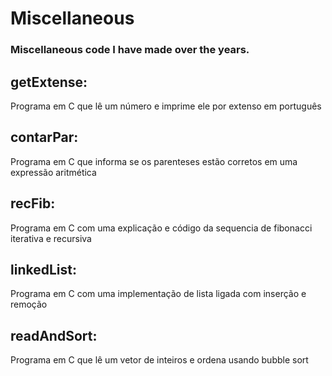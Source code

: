 # Miscellaneous
### Miscellaneous code I have made over the years.

## getExtense: 
  Programa em C que lê um número e imprime ele por extenso em português
  
## contarPar:
  Programa em C que informa se os parenteses estão corretos em uma expressão aritmética

## recFib:
  Programa em C com uma explicação e código da sequencia de fibonacci iterativa e recursiva

## linkedList:
  Programa em C com uma implementação de lista ligada com inserção e remoção
  
## readAndSort:
  Programa em C que lê um vetor de inteiros e ordena usando bubble sort
  
